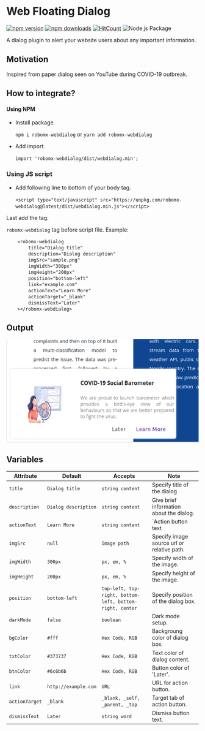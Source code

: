 # Web Floating Dialog
[![npm version][npm-version-src]][npm-version-href]
[![npm downloads][npm-downloads-src]][npm-downloads-href]
[![HitCount](http://hits.dwyl.com/RoboMx/web-dialog-alert.svg)](http://hits.dwyl.com/RoboMx/web-dialog-alert)
![Node.js Package](https://github.com/RoboMx/web-dialog-alert/workflows/Node.js%20Package/badge.svg)

A dialog plugin to alert your website users about any important information.

## Motivation

Inspired from paper dialog seen on YouTube during COVID-19 outbreak.

## How to integrate?

#### Using NPM

* Install package.

    `npm i robomx-webdialog` or `yarn add robomx-webdialog`

* Add import.

    `import 'robomx-webdialog/dist/webdialog.min';`

### Using JS script

* Add following line to bottom of your body tag.

    `<script type="text/javascript" src="https://unpkg.com/robomx-webdialog@latest/dist/webdialog.min.js"></script>`

Last add the tag:

`robomx-webdialog` tag before script file.
    Example:

        <robomx-webdialog
            title="Dialog title"
            description="Dialog description"
            imgSrc="sample.png"
            imgWidth="300px"
            imgHeight="200px"
            position="bottom-left"
            link="example.com"
            actionText="Learn More"
            actionTarget="_blank"
            dismissText="Later"
        ></robomx-webdialog>

## Output

<img src="assets/output.png">

## Variables

| Attribute | Default | Accepts | Note|
| --------- | ------- | --------|------- |
| `title`     | `Dialog title` | `string content`  | Specify title of the dialog |
| `description` | `Dialog description` |  `string content` | Give brief information about the dialog.  |
| `actionText` | `Learn More` | `string content` | `Action button text |
| `imgSrc`  | `null` | `Image path` | Specify image source url or relative path. |
| `imgWidth`     | `300px` |    `px, em, %`     | Specify width of the image. |
| `imgHeight`    | `200px` | `px, em, %` | Specify height of the image. |
| `position`        | `bottom-left`  | `top-left, top-right, bottom-left, bottom-right, center`     | Specify position of the dialog box.       |
| `darkMode`|`false`  | `boolean`     | Dark mode setup.       |
| `bgColor`        | `#fff`  | `Hex Code, RGB`     | Backgroung color of dialog box.       |
| `txtColor`        | `#373737`  | `Hex Code, RGB`     | Text color of dialog content. |
| `btnColor`        | `#6c6b6b`  | `Hex Code, RGB`     | Button color of 'Later'.       |
| `link`        | `http://example.com`  | `URL`     | URL for action button.       |
| `actionTarget`        | `_blank`  | `_blank, _self, _parent, _top`     | Target tab of action button.       |
| `dismissText`        | `Later`  | `string word`     | Dismiss button text.       |


<!-- Badges -->
[npm-version-src]: https://img.shields.io/npm/v/robomx-webdialog/latest.svg
[npm-version-href]: https://npmjs.com/package/robomx-webdialog

[npm-downloads-src]: https://img.shields.io/npm/dt/robomx-webdialog.svg
[npm-downloads-href]: https://npmjs.com/package/robomx-webdialog
